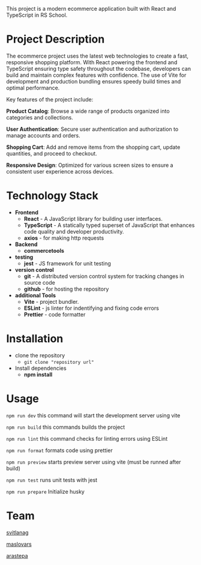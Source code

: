 This project is a modern ecommerce application built with React and TypeScript in RS School.

# Project Description
The ecommerce project uses the latest web technologies to create a fast, responsive shopping platform. With React powering the frontend and TypeScript ensuring type safety throughout the codebase, developers can build and maintain complex features with confidence. The use of Vite for development and production bundling ensures speedy build times and optimal performance.

Key features of the project include:

**Product Catalog**: Browse a wide range of products organized into categories and collections.

**User Authentication**: Secure user authentication and authorization to manage accounts and orders.

**Shopping Cart**: Add and remove items from the shopping cart, update quantities, and proceed to checkout.

**Responsive Design**: Optimized for various screen sizes to ensure a consistent user experience across devices.

# Technology Stack
* **Frontend** 
  * **React** -  A JavaScript library for building user interfaces.
  * **TypeScript** - A statically typed superset of JavaScript that enhances code quality and developer productivity.
  * **axios** - for making http requests
* **Backend**
  * **commercetools**
* **testing**
  * **jest** - JS framework for unit testing
* **version control**
  * **git** -  A distributed version control system for tracking changes in source code
  * **github** - for hosting the repository
* **additional Tools**
  * **Vite** - project bundler.
  * **ESLint** - js linter for indentifying and fixing code errors
  * **Prettier** - code formatter

# Installation
* clone the repository
  * ```git clone "repository url"```
* Install dependencies
  * **npm install**
# Usage
``` npm run dev ```
this command will start the development server using vite

``` npm run build ```
this commands builds the project

``` npm run lint ```
this command checks for linting errors using ESLint

``` npm run format ```
formats code using prettier

``` npm run preview ```
starts preview server using vite (must be runned after build)

``` npm run test ```
runs unit tests with jest

``` npm run prepare ```
Initialize husky

# Team
[svitlanag](https://github.com/SvitlanaG)

[maslovars](https://github.com/maslovars)

[arastepa](https://github.com/arastepa)
